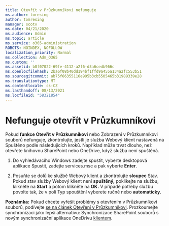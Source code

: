 ```yaml
---
title: Otevřít v Průzkumníkovi nefunguje
ms.author: toresing
author: tomresing
manager: scotv
ms.date: 04/21/2020
ms.audience: Admin
ms.topic: article
ms.service: o365-administration
ROBOTS: NOINDEX, NOFOLLOW
localization_priority: Normal
ms.collection: Adm_O365
ms.custom: ''
ms.assetid: b8f07022-69fe-4112-a2f6-d3a6cedb966c
ms.openlocfilehash: 2ba6f08b40dd194bf1ffd9a455a134a2fc553b51
ms.sourcegitcommit: ab75f66355116e995b3cb5505465b31989339e28
ms.translationtype: MT
ms.contentlocale: cs-CZ
ms.lasthandoff: 08/13/2021
ms.locfileid: "58321854"
---
```

# <a name="open-with-explorer-isnt-working"></a>Nefunguje otevřít v Průzkumníkovi

Pokud **funkce Otevřít v Průzkumníkovi** nebo Zobrazení v Průzkumníkovi souborů  nefunguje, zkontrolujte, jestli je služba Webový klient nastavená na Spuštěno podle následujících kroků.  Například může trvat dlouho, než otevřete knihovnu SharePoint nebo OneDrive, když služba není spuštěná. 
  
1. Do vyhledávacího Windows zadejte spustit, vyberte desktopová aplikace Spustit, zadejte services.msc a pak vyberte **Enter**.
    
2. Posuňte se dolů ke službě Webový klient a zkontrolujte **sloupec** Stav. Pokud stav služby Webový klient není **spuštěný,** poklikejte na službu, klikněte na **Start** a potom klikněte na **OK.** V případě potřeby službu povolte  tak, že v poli Typ spouštění vyberete ručně nebo **automaticky.**  
    
**Poznámka:** Pokud chcete vyřešit problémy s otevřením v Průzkumníkovi souborů, podívejte [se na článek Otevření v Průzkumníkovi](https://go.microsoft.com/fwlink/?linkid=871665). Prozkoumejte synchronizaci jako lepší alternativu: Synchronizace SharePoint souborů s novým synchronizační aplikace OneDrivu [klientem](https://go.microsoft.com/fwlink/?linkid=871666). 
  

